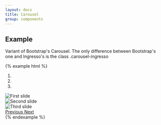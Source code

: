 ```yaml
---
layout: docs
title: Carousel
group: components
---
```




## Example

Variant of Bootstrap's Carousel.
The only difference between Bootstrap's one and Ingresso's is the class <span class="highlighter-rouge">.carousel-ingresso</span>

{% example html %}
<div id="carousel-example-generic" class="carousel slide carousel-ingresso" data-ride="carousel-ingresso">
  <ol class="carousel-indicators">
    <li data-target="#carousel-example-generic" data-slide-to="0" class="active"></li>
    <li data-target="#carousel-example-generic" data-slide-to="1"></li>
    <li data-target="#carousel-example-generic" data-slide-to="2"></li>
  </ol>
  <div class="carousel-inner" role="listbox">
    <div class="carousel-item active">
      <img src="http://localhost:9001/assets/img/europe-wallpaper-30.jpg" alt="First slide">
    </div>
    <div class="carousel-item">
      <img data-src="holder.js/900x388/auto/#666:#444/text:Second slide" alt="Second slide">
    </div>
    <div class="carousel-item">
      <img data-src="holder.js/900x388/auto/#555:#333/text:Third slide" alt="Third slide">
    </div>
  </div>
  <a class="left carousel-control" href="#carousel-example-generic" role="button" data-slide="prev">
    <span class="icon-prev" aria-hidden="true"></span>
    <span class="sr-only">Previous</span>
  </a>
  <a class="right carousel-control" href="#carousel-example-generic" role="button" data-slide="next">
    <span class="icon-next" aria-hidden="true"></span>
    <span class="sr-only">Next</span>
  </a>
</div>
{% endexample %}
